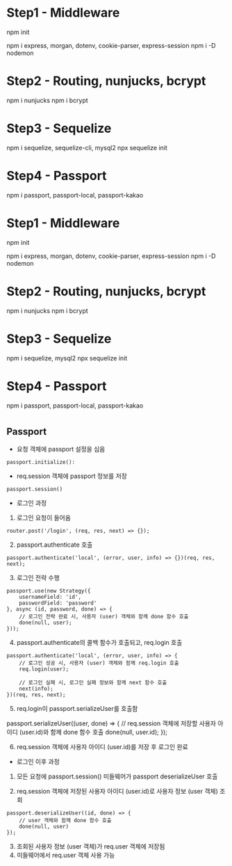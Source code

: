 # Step1 - Middleware
npm init

npm i express, morgan, dotenv, cookie-parser, express-session
npm i -D nodemon

# Step2 - Routing, nunjucks, bcrypt
npm i nunjucks
npm i bcrypt

# Step3 - Sequelize
npm i sequelize, sequelize-cli, mysql2
npx sequelize init

# Step4 - Passport
npm i passport, passport-local, passport-kakao


# Step1 - Middleware
npm init

npm i express, morgan, dotenv, cookie-parser, express-session
npm i -D nodemon

# Step2 - Routing, nunjucks, bcrypt
npm i nunjucks
npm i bcrypt

# Step3 - Sequelize
npm i sequelize, mysql2
npx sequelize init

# Step4 - Passport
npm i passport, passport-local, passport-kakao


#
## Passport

- 요청 객체에 passport 설정을 심음

```
passport.initialize():
```

- req.session 객체에 passport 정보를 저장

```
passport.session()
``` 

- 로그인 과정

1. 로그인 요청이 들어옴

```
router.post('/login', (req, res, next) => {});
```

2. passport.authenticate 호출

```
passport.authenticate('local', (error, user, info) => {})(req, res, next);
```

3. 로그인 전략 수행

```
passport.use(new Strategy({
    usernameField: 'id',
    passwordField: 'password'
}, async (id, password, done) => {
    // 로그인 전략 완료 시, 사용자 (user) 객체와 함께 done 함수 호출
    done(null, user);
}));
```

4. passport.authenticate의 콜백 함수가 호출되고, req.login 호출

```
passport.authenticate('local', (error, user, info) => {
    // 로그인 성공 시, 사용자 (user) 객체와 함께 req.login 호출
    req.login(user);

    // 로그인 실패 시, 로그인 실패 정보와 함께 next 함수 호출
    next(info);
})(req, res, next);
```

5. req.login이 passport.serializeUser를 호출함

passport.serializeUser((user, done) => {
// req.session 객체에 저장할 사용자 아이디 (user.id)와 함께 done 함수 호출
done(null, user.id);
});

6. req.session 객체에 사용자 아이디 (user.id)를 저장 후 로그인 완료


- 로그인 이후 과정

1. 모든 요청에 passport.session() 미들웨어가 passport deserializeUser 호출

2. req.session 객체에 저장된 사용자 아이디 (user.id)로 사용자 정보 (user 객체) 조회

```
passport.deserializeUser((id, done) => {
    // user 객체와 함께 done 함수 호출
    done(null, user)
});
```

3. 조회된 사용자 정보 (user 객체)가 req.user 객체에 저장됨
4. 미들웨어에서 req.user 객체 사용 가능
